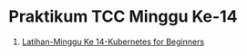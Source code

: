# Praktikum TCC Minggu Ke-14
1. [Latihan-Minggu Ke 14-Kubernetes for Beginners](/minggu-14/latihan-minggu-14.md)